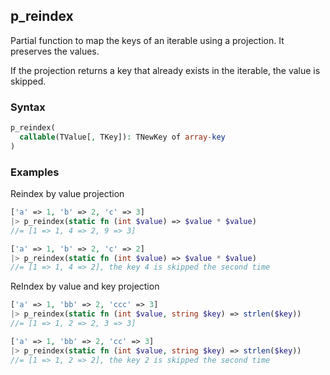 [//]: # (This file is autogenerated)

## p_reindex

Partial function to map the keys of an iterable using a projection. It preserves the values.

If the projection returns a key that already exists in the iterable, the value is skipped.

### Syntax

```php
p_reindex(
  callable(TValue[, TKey]): TNewKey of array-key
)
```

### Examples
Reindex by value projection
```php
['a' => 1, 'b' => 2, 'c' => 3]
|> p_reindex(static fn (int $value) => $value * $value)
//= [1 => 1, 4 => 2, 9 => 3]
```
```php
['a' => 1, 'b' => 2, 'c' => 2]
|> p_reindex(static fn (int $value) => $value * $value)
//= [1 => 1, 4 => 2], the key 4 is skipped the second time
```
ReIndex by value and key projection
```php
['a' => 1, 'bb' => 2, 'ccc' => 3]
|> p_reindex(static fn (int $value, string $key) => strlen($key))
//= [1 => 1, 2 => 2, 3 => 3]
```
```php
['a' => 1, 'bb' => 2, 'cc' => 3]
|> p_reindex(static fn (int $value, string $key) => strlen($key))
//= [1 => 1, 2 => 2], the key 2 is skipped the second time
```
